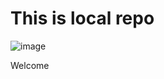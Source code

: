 # This is local repo

![image](https://github.com/user-attachments/assets/deddc486-31a6-4d7e-9ea5-355a581a6915)

Welcome
